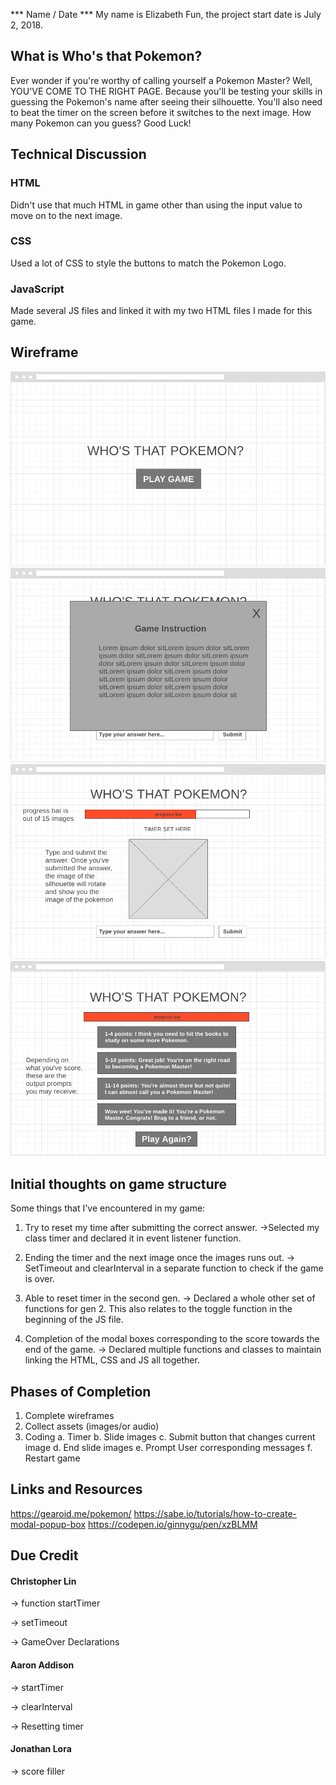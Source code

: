 *** Name / Date ***
My name is Elizabeth Fun, the project start date is July 2, 2018.

## What is Who's that Pokemon?

Ever wonder if you're worthy of calling yourself a Pokemon Master? Well, YOU'VE COME TO THE RIGHT PAGE. Because you'll be testing your skills in guessing the Pokemon's name after seeing their silhouette. You'll also need to beat the timer on the screen before it switches to the next image. How many Pokemon can you guess? Good Luck!

## Technical Discussion
### HTML
Didn't use that much HTML in game other than using the input value to move on to the next image.
### CSS
Used a lot of CSS to style the buttons to match the Pokemon Logo.
### JavaScript
Made several JS files and linked it with my two HTML files I made for this game.


## Wireframe

![alt text](https://github.com/FunWithLiz/who-s-that-pokemon/blob/master/wireframe/P1.png "Wireframe 1")
![alt text](https://github.com/FunWithLiz/who-s-that-pokemon/blob/master/wireframe/P2.png "Wireframe 2")
![alt text](https://github.com/FunWithLiz/who-s-that-pokemon/blob/master/wireframe/P3.png "Wireframe 3")
![alt text](https://github.com/FunWithLiz/who-s-that-pokemon/blob/master/wireframe/P4.png "Wireframe 4")


## Initial thoughts on game structure

Some things that I've encountered in my game:

1. Try to reset my time after submitting the correct answer. 
->Selected my class timer and declared it in event listener function.

2. Ending the timer and the next image once the images runs out.
-> SetTimeout and clearInterval in a separate function to check if the game is over.

3. Able to reset timer in the second gen.
-> Declared a whole other set of functions for gen 2. This also relates to the toggle function in the beginning of the JS file.

4. Completion of the modal boxes corresponding to the score towards the end of the game.
-> Declared multiple functions and classes to maintain linking the HTML, CSS and JS all together.

## Phases of Completion

1. Complete wireframes
2. Collect assets (images/or audio)
3. Coding
  a. Timer
  b. Slide images
  c. Submit button that changes current image
  d. End slide images
  e. Prompt User corresponding messages
  f. Restart game

## Links and Resources

https://gearoid.me/pokemon/
https://sabe.io/tutorials/how-to-create-modal-popup-box
https://codepen.io/ginnygu/pen/xzBLMM

## Due Credit

#### Christopher Lin
-> function startTimer

-> setTimeout

-> GameOver Declarations

#### Aaron Addison
-> startTimer

-> clearInterval

-> Resetting timer

#### Jonathan Lora
-> score filler
